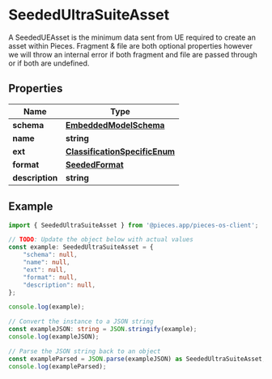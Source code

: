 
# SeededUltraSuiteAsset

A SeededUEAsset is the minimum data sent from UE required to create an asset within Pieces.  Fragment & file are both optional properties however we will throw an internal error if both fragment and file are passed through or if both are undefined.

## Properties

Name | Type
------------ | -------------
**schema** | [**EmbeddedModelSchema**](EmbeddedModelSchema)
**name** | **string**
**ext** | [**ClassificationSpecificEnum**](ClassificationSpecificEnum)
**format** | [**SeededFormat**](SeededFormat)
**description** | **string**

## Example

```typescript
import { SeededUltraSuiteAsset } from '@pieces.app/pieces-os-client';

// TODO: Update the object below with actual values
const example: SeededUltraSuiteAsset = {
    "schema": null,
    "name": null,
    "ext": null,
    "format": null,
    "description": null,
};

console.log(example);

// Convert the instance to a JSON string
const exampleJSON: string = JSON.stringify(example);
console.log(exampleJSON);

// Parse the JSON string back to an object
const exampleParsed = JSON.parse(exampleJSON) as SeededUltraSuiteAsset;
console.log(exampleParsed);
```


